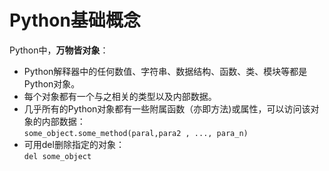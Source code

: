 # Python基础概念
Python中，**万物皆对象**：
- Python解释器中的任何数值、字符串、数据结构、函数、类、模块等都是Python对象。
- 每个对象都有一个与之相关的类型以及内部数据。
- 几乎所有的Python对象都有一些附属函数（亦即方法)或属性，可以访问该对象的内部数据：  
  `some_object.some_method(paral,para2 , ..., para_n)`
- 可用del删除指定的对象：  
  `del some_object`
